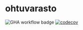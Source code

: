 # ohtuvarasto

![GHA workflow badge](https://github.com/lajoraiv/ohtuvarasto/workflows/CI/badge.svg)
[![codecov](https://codecov.io/gh/lajoraiv/ohtuvarasto/graph/badge.svg?token=16YYJ1E594)](https://codecov.io/gh/lajoraiv/ohtuvarasto)
